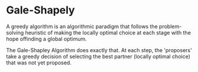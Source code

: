 # Gale-Shapely
A greedy algorithm is an algorithmic paradigm that follows the problem-solving heuristic of making the locally optimal choice at each stage with the hope offinding a global optimum. 

The Gale-Shapley Algorithm does exactly that. At each step, the 'proposers' take a greedy decision of selecting the best partner (locally optimal choice) that was not yet proposed.
